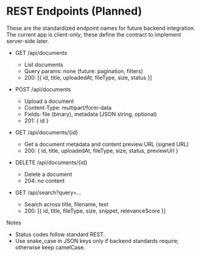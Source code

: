 # REST Endpoints (Planned)

These are the standardized endpoint names for future backend integration. The current app is client-only; these define the contract to implement server-side later.

- GET /api/documents
  - List documents
  - Query params: none (future: pagination, filters)
  - 200: [{ id, title, uploadedAt, fileType, size, status }]

- POST /api/documents
  - Upload a document
  - Content-Type: multipart/form-data
  - Fields: file (binary), metadata (JSON string, optional)
  - 201: { id }

- GET /api/documents/{id}
  - Get a document metadata and content preview URL (signed URL)
  - 200: { id, title, uploadedAt, fileType, size, status, previewUrl }

- DELETE /api/documents/{id}
  - Delete a document
  - 204: no content

- GET /api/search?query=...
  - Search across title, filename, text
  - 200: [{ id, title, fileType, size, snippet, relevanceScore }]

Notes
- Status codes follow standard REST.
- Use snake_case in JSON keys only if backend standards require; otherwise keep camelCase.
